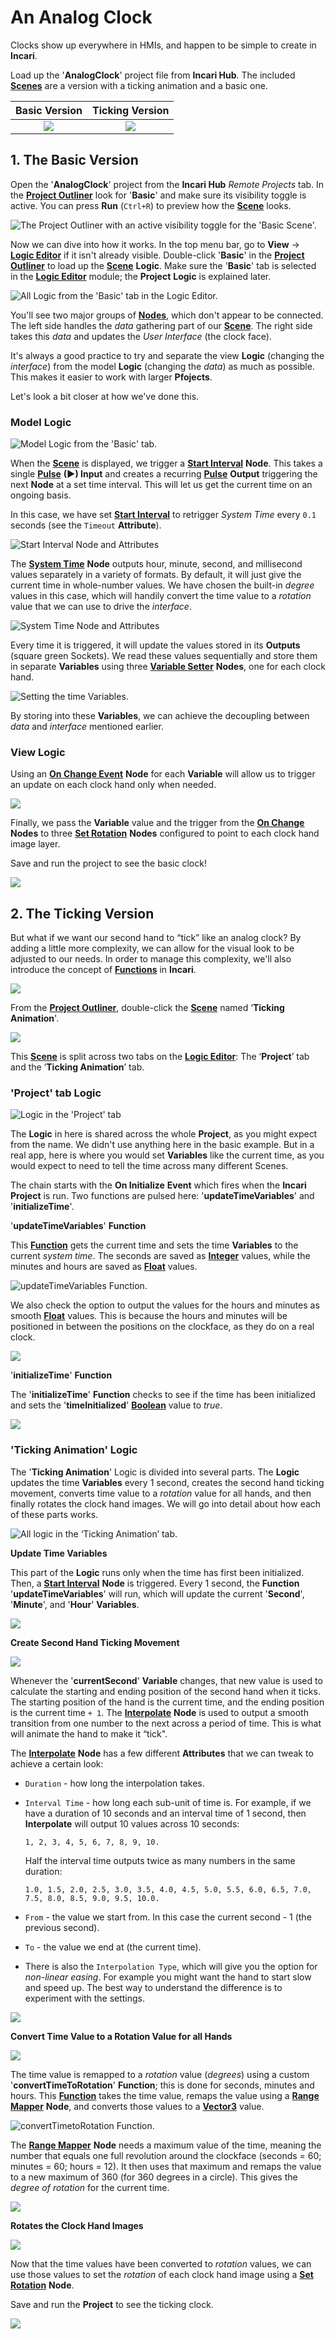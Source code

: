 # An Analog Clock

Clocks show up everywhere in HMIs, and happen to be simple to create in **Incari**.

Load up the '**AnalogClock**' project file from **Incari Hub**. The included [**Scenes**](../objects-and-types/project-objects/scene.md) are a version with a ticking animation and a basic one.

|                      Basic Version                     |                      Ticking Version                     |
| :----------------------------------------------------: | :------------------------------------------------------: |
| ![](../.gitbook/assets/democlock/democlock\_basic.gif) | ![](../.gitbook/assets/democlock/democlock\_ticking.gif) |

## 1. The Basic Version

Open the '**AnalogClock**' project from the **Incari Hub** _Remote Projects_ tab. In the [**Project Outliner**](../modules/project-outliner.md) look for '**Basic**' and make sure its visibility toggle is active. You can press **Run** (`Ctrl+R`) to preview how the [**Scene**](../objects-and-types/project-objects/scene.md) looks.

![The Project Outliner with an active visibility toggle for the 'Basic Scene'.](../.gitbook/assets/clockoutliner.png)

Now we can dive into how it works. In the top menu bar, go to **View** -> [**Logic Editor**](../modules/logic-editor.md) if it isn't already visible. Double-click '**Basic**' in the [**Project Outliner**](../modules/project-outliner.md) to load up the [**Scene**](../objects-and-types/project-objects/scene.md) **Logic**. Make sure the '**Basic**' tab is selected in the [**Logic Editor**](../modules/logic-editor.md) module; the **Project** **Logic** is explained later.

![All Logic from the 'Basic' tab in the Logic Editor.](../.gitbook/assets/clockbasiclogic.png)

You'll see two major groups of [**Nodes**](../modules/logic-editor.md#nodes), which don't appear to be connected. The left side handles the _data_ gathering part of our [**Scene**](../objects-and-types/project-objects/scene.md). The right side takes this _data_ and updates the _User Interface_ (the clock face).

It's always a good practice to try and separate the view **Logic** (changing the _interface_) from the model **Logic** (changing the _data_) as much as possible. This makes it easier to work with larger **Pfojects**.

Let's look a bit closer at how we've done this.

### Model Logic

![Model Logic from the 'Basic' tab.](../.gitbook/assets/clock-modellogicbasic.png)

When the [**Scene**](../objects-and-types/project-objects/scene.md) is displayed, we trigger a [**Start Interval**](../toolbox/utilities/interval/startinterva.md) **Node**. This takes a single [**Pulse**](../modules/logic-editor.md#pulse) **(►) Input** and creates a recurring [**Pulse**](../modules/logic-editor.md#pulse) **Output** triggering the next **Node** at a set time interval. This will let us get the current time on an ongoing basis.

In this case, we have set [**Start Interval**](../toolbox/utilities/interval/startinterva.md) to retrigger _System Time_ every `0.1` seconds (see the `Timeout` **Attribute**).

![Start Interval Node and Attributes](../.gitbook/assets/clock-startinterval.png)

The [**System Time**](../toolbox/datetime/system-time.md) **Node** outputs hour, minute, second, and millisecond values separately in a variety of formats. By default, it will just give the current time in whole-number values. We have chosen the built-in _degree_ values in this case, which will handily convert the time value to a _rotation_ value that we can use to drive the _interface_.

![System Time Node and Attributes](../.gitbook/assets/clock-systemtimenode.png)

Every time it is triggered, it will update the values stored in its **Outputs** (square green Sockets). We read these values sequentially and store them in separate **Variables** using three [**Variable Setter**](../toolbox/variables/variable-setter.md) **Nodes**, one for each clock hand.

![Setting the time Variables.](../.gitbook/assets/clock-timevariablestimesetting.png)

By storing into these **Variables**, we can achieve the decoupling between _data_ and _interface_ mentioned earlier.

### View Logic

Using an [**On Change Event**](../toolbox/events/variables/on-variable-change.md) **Node** for each **Variable** will allow us to trigger an update on each clock hand only when needed.

![](../.gitbook/assets/clock-basicviewlogic.png)

Finally, we pass the **Variable** value and the trigger from the [**On Change**](../toolbox/events/variables/on-variable-change.md) **Nodes** to three [**Set Rotation**](../toolbox/incari/object/set-rotation.md) **Nodes** configured to point to each clock hand image layer.

Save and run the project to see the basic clock!

![](../.gitbook/assets/democlock/democlock\_basic.gif)

## 2. The Ticking Version

But what if we want our second hand to “tick” like an analog clock? By adding a little more complexity, we can allow for the visual look to be adjusted to our needs. In order to manage this complexity, we'll also introduce the concept of [**Functions**](../toolbox/functions/) in **Incari**.

![](../.gitbook/assets/democlock/democlock\_ticking.gif)

From the [**Project Outliner**](../modules/project-outliner.md), double-click the [**Scene**](../objects-and-types/project-objects/scene.md) named ‘**Ticking Animation**'.

![](../.gitbook/assets/clocl-outlinerticking.png)

This [**Scene**](../objects-and-types/project-objects/scene.md) is split across two tabs on the [**Logic Editor**](../modules/logic-editor.md): The ‘**Project**’ tab and the ‘**Ticking Animation**’ tab.

### 'Project' tab Logic

![Logic in the 'Project' tab](../.gitbook/assets/clock-projectlogic.png)

The **Logic** in here is shared across the whole **Project**, as you might expect from the name. We didn't use anything here in the basic example. But in a real app, here is where you would set **Variables** like the current time, as you would expect to need to tell the time across many different Scenes.

The chain starts with the **On Initialize** **Event** which fires when the **Incari** **Project** is run. Two functions are pulsed here: '**updateTimeVariables**' and '**initializeTime**'.

'**updateTimeVariables**' **Function**

This [**Function**](../toolbox/functions/) gets the current time and sets the time **Variables** to the current _system time_. The seconds are saved as [**Integer**](../objects-and-types/data-types/int.md) values, while the minutes and hours are saved as [**Float**](../objects-and-types/data-types/float.md) values.

![updateTimeVariables Function.](../.gitbook/assets/clock-updatetimevariables.png)

We also check the option to output the values for the hours and minutes as smooth [**Float**](../objects-and-types/data-types/float.md) values. This is because the hours and minutes will be positioned in between the positions on the clockface, as they do on a real clock.

![](../.gitbook/assets/clock-systemtimenode2.png)

'**initializeTime**' **Function**

The '**initializeTime**' **Function** checks to see if the time has been initialized and sets the '**timeInitialized**' [**Boolean**](../objects-and-types/data-types/bool.md) value to _true_.

![](../.gitbook/assets/clock-initializetimefunction.png)

### 'Ticking Animation' Logic

The '**Ticking Animation**' Logic is divided into several parts. The **Logic** updates the time **Variables** every 1 second, creates the second hand ticking movement, converts time value to a _rotation_ value for all hands, and then finally rotates the clock hand images. We will go into detail about how each of these parts works.

![All logic in the ‘Ticking Animation’ tab.](../.gitbook/assets/clock-alllogicticking.png)

**Update Time Variables**

This part of the **Logic** runs only when the time has first been initialized. Then, a [**Start Interval**](../toolbox/utilities/interval/startinterval.md) **Node** is triggered. Every 1 second, the **Function** '**updateTimeVariables**' will run, which will update the current '**Second**', '**Minute**', and '**Hour**' **Variables**.

![](../.gitbook/assets/clock-updatetime2.png)

**Create Second Hand Ticking Movement**

![](../.gitbook/assets/clock-secondhandticking.png)

Whenever the '**currentSecond**' **Variable** changes, that new value is used to calculate the starting and ending position of the second hand when it ticks. The starting position of the hand is the current time, and the ending position is the current time `+ 1`. The [**Interpolate**](broken-reference) **Node** is used to output a smooth transition from one number to the next across a period of time. This is what will animate the hand to make it “tick".

The [**Interpolate**](broken-reference) **Node** has a few different **Attributes** that we can tweak to achieve a certain look:

* `Duration` - how long the interpolation takes.
*   `Interval Time` - how long each sub-unit of time is. For example, if we have a duration of 10 seconds and an interval time of 1 second, then **Interpolate** will output 10 values across 10 seconds:

    `1, 2, 3, 4, 5, 6, 7, 8, 9, 10.`

    Half the interval time outputs twice as many numbers in the same duration:

    `1.0, 1.5, 2.0, 2.5, 3.0, 3.5, 4.0, 4.5, 5.0, 5.5, 6.0, 6.5, 7.0, 7.5, 8.0, 8.5, 9.0, 9.5, 10.0.`
* `From` - the value we start from. In this case the current second - 1 (the previous second).
* `To` - the value we end at (the current time).
* There is also the `Interpolation Type`, which will give you the option for _non-linear easing_. For example you might want the hand to start slow and speed up. The best way to understand the difference is to experiment with the settings.

![](../.gitbook/assets/clock-interpolation.png)

**Convert Time Value to a Rotation Value for all Hands**

![](../.gitbook/assets/clock-timetorotation.png)

The time value is remapped to a _rotation_ value (_degrees_) using a custom '**convertTimeToRotation**' **Function**; this is done for seconds, minutes and hours. This [**Function**](../toolbox/functions/) takes the time value, remaps the value using a [**Range Mapper**](broken-reference) **Node**, and converts those values to a [**Vector3**](../objects-and-types/data-types/vector3.md) value.

![convertTimetoRotation Function.](../.gitbook/assets/clock-converttimefunction.png)

The [**Range Mapper**](broken-reference) **Node** needs a maximum value of the time, meaning the number that equals one full revolution around the clockface (seconds = 60; minutes = 60; hours = 12). It then uses that maximum and remaps the value to a new maximum of 360 (for 360 degrees in a circle). This gives the _degree of rotation_ for the current time.

![](../.gitbook/assets/clock-mapnode.png)

**Rotates the Clock Hand Images**

![](../.gitbook/assets/clock-rotatehands.png)

Now that the time values have been converted to _rotation_ values, we can use those values to set the _rotation_ of each clock hand image using a [**Set Rotation**](../toolbox/incari/object/set-rotation.md) **Node**.

Save and run the **Project** to see the ticking clock.

![](../.gitbook/assets/democlock/democlock\_ticking.gif)
